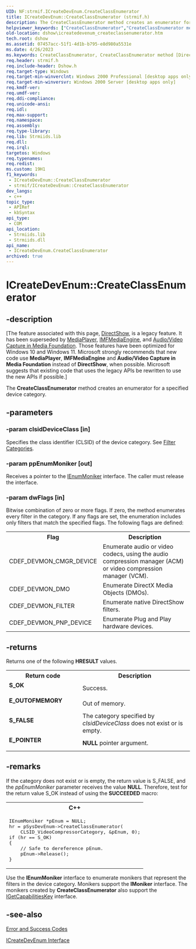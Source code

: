 ```yaml
---
UID: NF:strmif.ICreateDevEnum.CreateClassEnumerator
title: ICreateDevEnum::CreateClassEnumerator (strmif.h)
description: The CreateClassEnumerator method creates an enumerator for a specified device category.
helpviewer_keywords: ["CreateClassEnumerator","CreateClassEnumerator method [DirectShow]","CreateClassEnumerator method [DirectShow]","ICreateDevEnum interface","ICreateDevEnum interface [DirectShow]","CreateClassEnumerator method","ICreateDevEnum.CreateClassEnumerator","ICreateDevEnum::CreateClassEnumerator","ICreateDevEnumCreateClassEnumerator","dshow.icreatedevenum_createclassenumerator","strmif/ICreateDevEnum::CreateClassEnumerator"]
old-location: dshow\icreatedevenum_createclassenumerator.htm
tech.root: dshow
ms.assetid: 07457acc-51f1-4d1b-b795-e8d980a5531e
ms.date: 4/26/2023
ms.keywords: CreateClassEnumerator, CreateClassEnumerator method [DirectShow], CreateClassEnumerator method [DirectShow],ICreateDevEnum interface, ICreateDevEnum interface [DirectShow],CreateClassEnumerator method, ICreateDevEnum.CreateClassEnumerator, ICreateDevEnum::CreateClassEnumerator, ICreateDevEnumCreateClassEnumerator, dshow.icreatedevenum_createclassenumerator, strmif/ICreateDevEnum::CreateClassEnumerator
req.header: strmif.h
req.include-header: Dshow.h
req.target-type: Windows
req.target-min-winverclnt: Windows 2000 Professional [desktop apps only]
req.target-min-winversvr: Windows 2000 Server [desktop apps only]
req.kmdf-ver: 
req.umdf-ver: 
req.ddi-compliance: 
req.unicode-ansi: 
req.idl: 
req.max-support: 
req.namespace: 
req.assembly: 
req.type-library: 
req.lib: Strmiids.lib
req.dll: 
req.irql: 
targetos: Windows
req.typenames: 
req.redist: 
ms.custom: 19H1
f1_keywords:
 - ICreateDevEnum::CreateClassEnumerator
 - strmif/ICreateDevEnum::CreateClassEnumerator
dev_langs:
 - c++
topic_type:
 - APIRef
 - kbSyntax
api_type:
 - COM
api_location:
 - Strmiids.lib
 - Strmiids.dll
api_name:
 - ICreateDevEnum.CreateClassEnumerator
archived: true
---
```


# ICreateDevEnum::CreateClassEnumerator


## -description

\[The feature associated with this page, [DirectShow](/windows/win32/directshow/directshow), is a legacy feature. It has been superseded by [MediaPlayer](/uwp/api/Windows.Media.Playback.MediaPlayer), [IMFMediaEngine](/windows/win32/api/mfmediaengine/nn-mfmediaengine-imfmediaengine), and [Audio/Video Capture in Media Foundation](/windows/win32/medfound/audio-video-capture-in-media-foundation). Those features have been optimized for Windows 10 and Windows 11. Microsoft strongly recommends that new code use **MediaPlayer**, **IMFMediaEngine** and **Audio/Video Capture in Media Foundation** instead of **DirectShow**, when possible. Microsoft suggests that existing code that uses the legacy APIs be rewritten to use the new APIs if possible.\]

The <b>CreateClassEnumerator</b> method creates an enumerator for a specified device category.

## -parameters

### -param clsidDeviceClass [in]

Specifies the class identifier (CLSID) of the device category. See <a href="/windows/desktop/DirectShow/filter-categories">Filter Categories</a>.

### -param ppEnumMoniker [out]

Receives a pointer to the <a href="/windows/desktop/api/objidl/nn-objidl-ienummoniker">IEnumMoniker</a> interface. The caller must release the interface.

### -param dwFlags [in]

Bitwise combination of zero or more flags. If zero, the method enumerates every filter in the category. If any flags are set, the enumeration includes only filters that match the specified flags. The following flags are defined:

<table>
<tr>
<th>Flag
                </th>
<th>Description
                </th>
</tr>
<tr>
<td>CDEF_DEVMON_CMGR_DEVICE</td>
<td>Enumerate audio or video codecs, using the audio compression manager (ACM) or video compression manager (VCM).</td>
</tr>
<tr>
<td>CDEF_DEVMON_DMO</td>
<td>Enumerate DirectX Media Objects (DMOs).</td>
</tr>
<tr>
<td>CDEF_DEVMON_FILTER</td>
<td>Enumerate native DirectShow filters.</td>
</tr>
<tr>
<td>CDEF_DEVMON_PNP_DEVICE</td>
<td>Enumerate Plug and Play hardware devices.</td>
</tr>
</table>

## -returns

Returns one of the following <b>HRESULT</b> values.

<table>
<tr>
<th>Return code</th>
<th>Description</th>
</tr>
<tr>
<td width="40%">
<dl>
<dt><b>S_OK</b></dt>
</dl>
</td>
<td width="60%">
Success.

</td>
</tr>
<tr>
<td width="40%">
<dl>
<dt><b>E_OUTOFMEMORY</b></dt>
</dl>
</td>
<td width="60%">
Out of memory.

</td>
</tr>
<tr>
<td width="40%">
<dl>
<dt><b>S_FALSE</b></dt>
</dl>
</td>
<td width="60%">
The category specified by <i>clsidDeviceClass</i> does not exist or is empty.

</td>
</tr>
<tr>
<td width="40%">
<dl>
<dt><b>E_POINTER</b></dt>
</dl>
</td>
<td width="60%">
<b>NULL</b> pointer argument.

</td>
</tr>
</table>

## -remarks

If the category does not exist or is empty, the return value is S_FALSE, and the <i>ppEnumMoniker</i> parameter receives the value <b>NULL</b>. Therefore, test for the return value S_OK instead of using the <b>SUCCEEDED</b> macro:

<div class="code"><span><table>
<tr>
<th>C++</th>
</tr>
<tr>
<td>
<pre>
IEnumMoniker *pEnum = NULL;
hr = pSysDevEnum-&gt;CreateClassEnumerator(
    CLSID_VideoCompressorCategory, &amp;pEnum, 0);
if (hr == S_OK) 
{
    // Safe to dereference pEnum.
    pEnum-&gt;Release();
}
</pre>
</td>
</tr>
</table></span></div>
Use the <b>IEnumMoniker</b> interface to enumerate monikers that represent the filters in the device category. Monikers support the <b>IMoniker</b> interface. The monikers created by <b>CreateClassEnumerator</b> also support the <a href="/windows/desktop/api/strmif/nn-strmif-igetcapabilitieskey">IGetCapabilitiesKey</a> interface.

## -see-also

<a href="/windows/desktop/DirectShow/error-and-success-codes">Error and Success Codes</a>



<a href="/windows/desktop/api/strmif/nn-strmif-icreatedevenum">ICreateDevEnum Interface</a>
